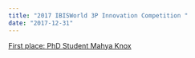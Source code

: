```yaml
---
title: "2017 IBISWorld 3P Innovation Competition "
date: "2017-12-31"
---
```

[First place: PhD Student Mahya Knox](https://www.uts.edu.au/current-students/current-students-information-uts-business-school/prizes-awards-and-competitions-7)
